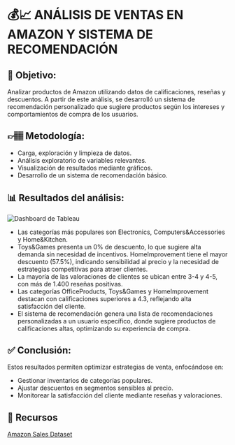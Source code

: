 # 💰📈 ANÁLISIS DE VENTAS EN AMAZON Y SISTEMA DE RECOMENDACIÓN

## 📌 Objetivo:
Analizar productos de Amazon utilizando datos de calificaciones, reseñas y descuentos.
A partir de este análisis, se desarrolló un sistema de recomendación personalizado que sugiere productos según los intereses y comportamientos de compra de los usuarios.

## 👉🏽 Metodología:
- Carga, exploración y limpieza de datos.
- Análisis exploratorio de variables relevantes.
- Visualización de resultados mediante gráficos.
- Desarrollo de un sistema de recomendación básico.

## 📊 Resultados del análisis:
![Dashboard de Tableau](Desktop/actualizacion-proyecto-amazon/Amazon-Products-Project/dashboard/Amazon-Product-Project.png)
- Las categorías más populares son Electronics, Computers&Accessories y Home&Kitchen.
- Toys&Games presenta un 0% de descuento, lo que sugiere alta demanda sin necesidad de incentivos.
HomeImprovement tiene el mayor descuento (57.5%), indicando sensibilidad al precio y la necesidad de estrategias competitivas para atraer clientes.
- La mayoría de las valoraciones de clientes se ubican entre 3-4 y 4-5, con más de 1.400 reseñas positivas.
- Las categorías OfficeProducts, Toys&Games y HomeImprovement destacan con calificaciones superiores a 4.3, reflejando alta satisfacción del cliente.
- El sistema de recomendación genera una lista de recomendaciones personalizadas a un usuario específico, donde sugiere productos de calificaciones altas, optimizando su experiencia de compra.

## ✅ Conclusión:
Estos resultados permiten optimizar estrategias de venta, enfocándose en:
- Gestionar inventarios de categorías populares.
- Ajustar descuentos en segmentos sensibles al precio.
- Monitorear la satisfacción del cliente mediante reseñas y valoraciones.

## 🔗 Recursos
[ Amazon Sales Dataset](https://www.kaggle.com/datasets/karkavelrajaj/amazon-sales-dataset)

